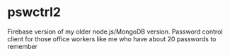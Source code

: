 # pswctrl2
Firebase version of my older node.js/MongoDB version. Password control client for those office workers like me who have about 20 passwords to remember
